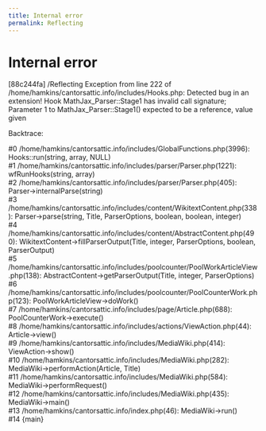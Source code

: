 ```yaml
---
title: Internal error
permalink: Reflecting
---
```

# Internal error








\[88c244fa\] /Reflecting Exception from line 222 of
/home/hamkins/cantorsattic.info/includes/Hooks.php: Detected bug in an
extension! Hook MathJax\_Parser::Stage1 has invalid call signature;
Parameter 1 to MathJax\_Parser::Stage1() expected to be a reference,
value given

Backtrace:

\#0 /home/hamkins/cantorsattic.info/includes/GlobalFunctions.php(3996):
Hooks::run(string, array, NULL)  
\#1 /home/hamkins/cantorsattic.info/includes/parser/Parser.php(1221):
wfRunHooks(string, array)  
\#2 /home/hamkins/cantorsattic.info/includes/parser/Parser.php(405):
Parser-&gt;internalParse(string)  
\#3
/home/hamkins/cantorsattic.info/includes/content/WikitextContent.php(338):
Parser-&gt;parse(string, Title, ParserOptions, boolean, boolean,
integer)  
\#4
/home/hamkins/cantorsattic.info/includes/content/AbstractContent.php(490):
WikitextContent-&gt;fillParserOutput(Title, integer, ParserOptions,
boolean, ParserOutput)  
\#5
/home/hamkins/cantorsattic.info/includes/poolcounter/PoolWorkArticleView.php(138):
AbstractContent-&gt;getParserOutput(Title, integer, ParserOptions)  
\#6
/home/hamkins/cantorsattic.info/includes/poolcounter/PoolCounterWork.php(123):
PoolWorkArticleView-&gt;doWork()  
\#7 /home/hamkins/cantorsattic.info/includes/page/Article.php(688):
PoolCounterWork-&gt;execute()  
\#8 /home/hamkins/cantorsattic.info/includes/actions/ViewAction.php(44):
Article-&gt;view()  
\#9 /home/hamkins/cantorsattic.info/includes/MediaWiki.php(414):
ViewAction-&gt;show()  
\#10 /home/hamkins/cantorsattic.info/includes/MediaWiki.php(282):
MediaWiki-&gt;performAction(Article, Title)  
\#11 /home/hamkins/cantorsattic.info/includes/MediaWiki.php(584):
MediaWiki-&gt;performRequest()  
\#12 /home/hamkins/cantorsattic.info/includes/MediaWiki.php(435):
MediaWiki-&gt;main()  
\#13 /home/hamkins/cantorsattic.info/index.php(46):
MediaWiki-&gt;run()  
\#14 {main}


